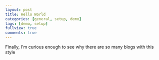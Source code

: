 ```yaml
---
layout: post
title: Hello World
categories: [general, setup, demo]
tags: [demo, setup]
fullview: true
comments: true
---
```

Finally, I'm curious enough to see why there are so many blogs with this style